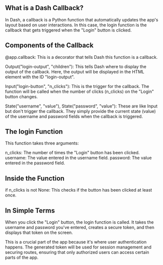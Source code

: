 ## What is a Dash Callback?
In Dash, a callback is a Python function that automatically updates the app's layout based on user interactions. In this case, the login function is the callback that gets triggered when the "Login" button is clicked.

## Components of the Callback
@app.callback: This is a decorator that tells Dash this function is a callback.

Output("login-output", "children"): This tells Dash where to display the output of the callback. Here, the output will be displayed in the HTML element with the ID "login-output".

Input("login-button", "n_clicks"): This is the trigger for the callback. The function will be called when the number of clicks (n_clicks) on the "Login" button changes.

State("username", "value"), State("password", "value"): These are like Input but don't trigger the callback. They simply provide the current state (value) of the username and password fields when the callback is triggered.

## The login Function
This function takes three arguments:

n_clicks: The number of times the "Login" button has been clicked.
username: The value entered in the username field.
password: The value entered in the password field.

## Inside the Function
if n_clicks is not None: This checks if the button has been clicked at least once.

## In Simple Terms
When you click the "Login" button, the login function is called. It takes the username and password you've entered, creates a secure token, and then displays that token on the screen.

This is a crucial part of the app because it's where user authentication happens. The generated token will be used for session management and securing routes, ensuring that only authorized users can access certain parts of the app.